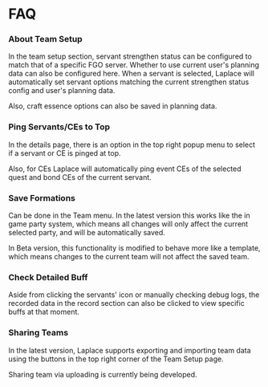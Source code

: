 # FAQ

### About Team Setup
In the team setup section, servant strengthen status can be configured to match that of a specific FGO server. Whether to 
use current user's planning data can also be configured here. When a servant is selected, Laplace will automatically set
servant options matching the current strengthen status config and user's planning data.

Also, craft essence options can also be saved in planning data.

### Ping Servants/CEs to Top
In the details page, there is an option in the top right popup menu to select if a servant or CE is pinged at top.

Also, for CEs Laplace will automatically ping event CEs of the selected quest and bond CEs of the current servant.

### Save Formations
Can be done in the Team menu. In the latest version this works like the in game party system, which means all changes
will only affect the current selected party, and will be automatically saved.

In Beta version, this functionality is modified to behave more like a template, which means changes to the current team
will not affect the saved team.

### Check Detailed Buff
Aside from clicking the servants' icon or manually checking debug logs, the recorded data in the record section can also
be clicked to view specific buffs at that moment.

### Sharing Teams
In the latest version, Laplace supports exporting and importing team data using the buttons in the top right corner of
the Team Setup page.

Sharing team via uploading is currently being developed.